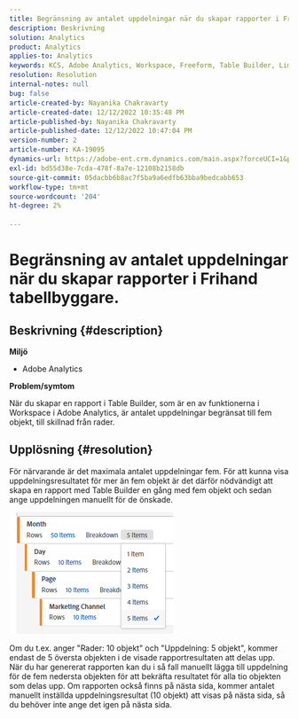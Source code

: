 ```yaml
---
title: Begränsning av antalet uppdelningar när du skapar rapporter i Frihand tabellbyggare.
description: Beskrivning
solution: Analytics
product: Analytics
applies-to: Analytics
keywords: KCS, Adobe Analytics, Workspace, Freeform, Table Builder, Limitation
resolution: Resolution
internal-notes: null
bug: false
article-created-by: Nayanika Chakravarty
article-created-date: 12/12/2022 10:35:48 PM
article-published-by: Nayanika Chakravarty
article-published-date: 12/12/2022 10:47:04 PM
version-number: 2
article-number: KA-19095
dynamics-url: https://adobe-ent.crm.dynamics.com/main.aspx?forceUCI=1&pagetype=entityrecord&etn=knowledgearticle&id=4315ac52-6d7a-ed11-81ac-6045bd006b25
exl-id: bd55d38e-7cda-478f-8a7e-12108b2158db
source-git-commit: 05dacbb6b8ac7f5ba9a6edfb63bba9bedcabb653
workflow-type: tm+mt
source-wordcount: '204'
ht-degree: 2%

---
```


# Begränsning av antalet uppdelningar när du skapar rapporter i Frihand tabellbyggare.

## Beskrivning {#description}


<b>Miljö</b>

- Adobe Analytics

<b>Problem/symtom</b>

När du skapar en rapport i Table Builder, som är en av funktionerna i Workspace i Adobe Analytics, är antalet uppdelningar begränsat till fem objekt, till skillnad från rader.


## Upplösning {#resolution}


För närvarande är det maximala antalet uppdelningar fem. För att kunna visa uppdelningsresultatet för mer än fem objekt är det därför nödvändigt att skapa en rapport med Table Builder en gång med fem objekt och sedan ange uppdelningen manuellt för de önskade.

![](assets/936a2ca2-6ab5-ec11-983f-000d3a5d0e57.png)

Om du t.ex. anger &quot;Rader: 10 objekt&quot; och &quot;Uppdelning: 5 objekt&quot;, kommer endast de 5 översta objekten i de visade rapportresultaten att delas upp. När du har genererat rapporten kan du i så fall manuellt lägga till uppdelning för de fem nedersta objekten för att bekräfta resultatet för alla tio objekten som delas upp. Om rapporten också finns på nästa sida, kommer antalet manuellt inställda uppdelningsresultat (10 objekt) att visas på nästa sida, så du behöver inte ange det igen på nästa sida.
